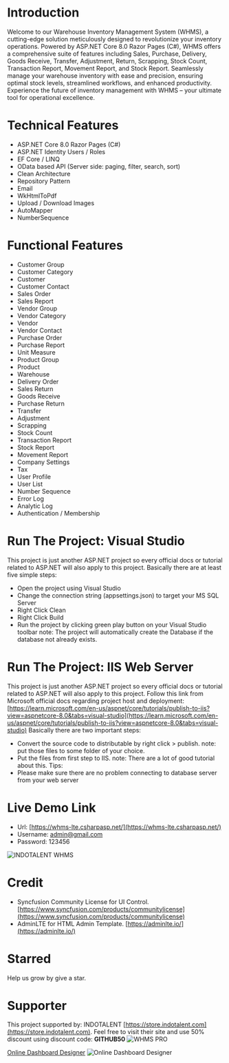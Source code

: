 ﻿# Introduction
Welcome to our Warehouse Inventory Management System (WHMS), a cutting-edge solution meticulously designed to revolutionize your inventory operations. Powered by ASP.NET Core 8.0 Razor Pages (C#), WHMS offers a comprehensive suite of features including Sales, Purchase, Delivery, Goods Receive, Transfer, Adjustment, Return, Scrapping, Stock Count, Transaction Report, Movement Report, and Stock Report. Seamlessly manage your warehouse inventory with ease and precision, ensuring optimal stock levels, streamlined workflows, and enhanced productivity. Experience the future of inventory management with WHMS – your ultimate tool for operational excellence.




# Technical Features
- ASP.NET Core 8.0 Razor Pages (C#)
- ASP.NET Identity Users / Roles
- EF Core / LINQ
- OData based API (Server side: paging, filter, search, sort)
- Clean Architecture
- Repository Pattern
- Email
- WkHtmlToPdf
- Upload / Download Images
- AutoMapper
- NumberSequence

# Functional Features
- Customer Group
- Customer Category
- Customer
- Customer Contact
- Sales Order
- Sales Report
- Vendor Group
- Vendor Category
- Vendor
- Vendor Contact
- Purchase Order
- Purchase Report
- Unit Measure
- Product Group
- Product
- Warehouse
- Delivery Order
- Sales Return
- Goods Receive
- Purchase Return
- Transfer
- Adjustment
- Scrapping
- Stock Count
- Transaction Report
- Stock Report
- Movement Report
- Company Settings
- Tax
- User Profile
- User List
- Number Sequence
- Error Log
- Analytic Log
- Authentication / Membership

# Run The Project: Visual Studio
This project is just another ASP.NET project so every official docs or tutorial related to ASP.NET will also apply to this project.
Basically there are at least five simple steps:
- Open the project using Visual Studio
- Change the connection string (appsettings.json) to target your MS SQL Server
- Right Click Clean
- Right Click Build
- Run the project by clicking green play button on your Visual Studio toolbar
note: The project will automatically create the Database if the database not already exists.

# Run The Project: IIS Web Server
This project is just another ASP.NET project so every official docs or tutorial related to ASP.NET will also apply to this project.
Follow this link from Microsoft official docs regarding project host and deployment: [https://learn.microsoft.com/en-us/aspnet/core/tutorials/publish-to-iis?view=aspnetcore-8.0&tabs=visual-studio](https://learn.microsoft.com/en-us/aspnet/core/tutorials/publish-to-iis?view=aspnetcore-8.0&tabs=visual-studio)
Basically there are two important steps:
- Convert the source code to distributable by right click > publish. note: put those files to some folder of your choice.
- Put the files from first step to IIS. note: There are a lot of good tutorial about this.
Tips:
- Please make sure there are no problem connecting to database server from your web server

# Live Demo Link
- Url: [https://whms-lte.csharpasp.net/](https://whms-lte.csharpasp.net/)
- Username: admin@gmail.com
- Password: 123456

![INDOTALENT WHMS](wwwroot/image-vertical.png)

# Credit
- Syncfusion Community License for UI Control. [https://www.syncfusion.com/products/communitylicense](https://www.syncfusion.com/products/communitylicense) 
- AdminLTE for HTML Admin Template. [https://adminlte.io/](https://adminlte.io/)

# Starred
Help us grow by give a star.

# Supporter
This project supported by: INDOTALENT [https://store.indotalent.com](https://store.indotalent.com). Feel free to visit their site and use 50% discount using discount code: **GITHUB50**
![WHMS PRO](wwwroot/whms-pro-warehouse-inventory-management.png)

[Online Dashboard Designer](https://www.youtube.com/watch?v=1sZoJ53Qocw&t=1s)
![Online Dashboard Designer](wwwroot/online-dashboard-designer.JPG)
